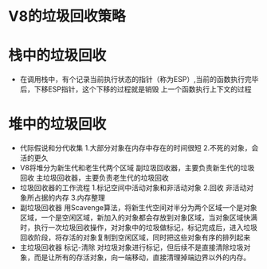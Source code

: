 # V8的垃圾回收策略
  # 栈中的垃圾回收
  - 在调用栈中，有个记录当前执行状态的指针（称为ESP）,当前的函数执行完毕后，下移ESP指针，这个下移的过程就是销毁 上一个函数执行上下文的过程
  
  # 堆中的垃圾回收
  - 代际假说和分代收集
    1.大部分对象在内存中存在的时间很短
    2.不死的对象，会活的更久
  - V8将堆分为新生代和老生代两个区域
    副垃圾回收器，主要负责新生代的垃圾回收
    主垃圾回收器，主要负责老生代的垃圾回收
  - 垃圾回收器的工作流程
    1.标记空间中活动对象和非活动对象
    2.回收 非活动对象所占据的内存
    3.内存整理  
  - 副垃圾回收器
    用Scavenge算法，将新生代空间对半分为两个区域一个是对象区域，一个是空闲区域，新加入的对象都会存放到对象区域，当对象区域快满时，执行一次垃圾回收操作，对对象中的垃圾做标记，标记完成后，进入垃圾回收阶段，将存活的对象复制到空闲区域，同时把这些对象有序的排列起来  
  - 主垃圾回收器
    标记-清除 对垃圾对象进行标记，但后续不是直接清除垃圾对象，而是让所有的存活对象，向一端移动，直接清理掉端边界以外的内存。